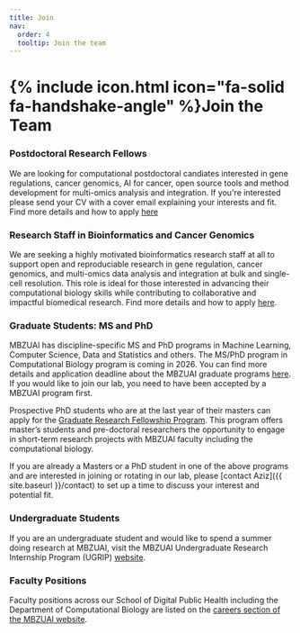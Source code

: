 ```yaml
---
title: Join
nav:
  order: 4
  tooltip: Join the team
---
```


# {% include icon.html icon="fa-solid fa-handshake-angle" %}Join the Team


### Postdoctoral Research Fellows

We are looking for computational postdoctoral candiates interested in gene regulations, cancer genomics, AI for cancer, open source tools and method development for multi-omics analysis and integration. If you're interested please send your CV with a cover email explaining your interests and fit. Find more details and how to apply [here](https://docs.google.com/document/d/16_op3iX0gYRdqId14b8ziTGJwpbBJde8fpQUJd6aHT0/edit?usp=sharing)

### Research Staff in Bioinformatics and Cancer Genomics
We are seeking a highly motivated bioinformatics research staff at all to support open and reproduciable research in gene regulation, cancer genomics, and multi-omics data analysis and integration at bulk and single-cell resolution. This role is ideal for those interested in advancing their computational biology skills while contributing to collaborative and impactful biomedical research. Find more details and how to apply [here](https://docs.google.com/document/d/1R_q1A76D3GlItaH5wswgxtGWt0wPgTTl-Es6C4tLkWA/edit?usp=sharing).

### Graduate Students: MS and PhD

MBZUAI has discipline-specific MS and PhD programs in Machine Learning, Computer Science, Data and Statistics and others. The MS/PhD program in Computational Biology program is coming in 2026. You can find more details and application deadline about the MBZUAI graduate programs [here](https://mbzuai.ac.ae/study/admission-process). If you would like to join our lab, you need to have been accepted by a MBZUAI program first.

Prospective PhD students who are at the last year of their masters can apply for the [Graduate Research Fellowship Program](https://mbzuai.ac.ae/graduate-research-fellowship/). This program offers master’s students and pre-doctoral researchers the opportunity to engage in short-term research projects with MBZUAI faculty including the computational biology. 

If you are already a Masters or a PhD student in one of the above programs and are interested in joining or rotating in our lab, please [contact Aziz]({{ site.baseurl }}/contact) to set up a time to discuss your interest and potential fit.


### Undergraduate Students

If you are an undergraduate student and would like to spend a summer doing research at MBZUAI, visit the MBZUAI Undergraduate Research Internship Program (UGRIP) [website](https://mbzuai.ac.ae/ugrip/).

### Faculty Positions

Faculty positions across our School of Digital Public Health including the Department of Computational Biology are listed on the [careers section of the MBZUAI website](https://careers.mbzuai.ac.ae/).




